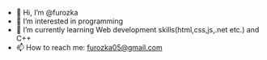 - 👋 Hi, I’m @furozka
- 👀 I’m interested in programming
- 🌱 I’m currently learning Web development skills(html,css,js,.net etc.) and C++
- 📫 How to reach me: furozka05@gmail.com

<!---
furozka/furozka is a ✨ special ✨ repository because its `README.md` (this file) appears on your GitHub profile.
You can click the Preview link to take a look at your changes.
--->
